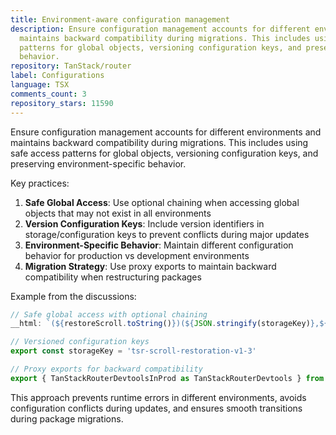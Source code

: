 ```yaml
---
title: Environment-aware configuration management
description: Ensure configuration management accounts for different environments and
  maintains backward compatibility during migrations. This includes using safe access
  patterns for global objects, versioning configuration keys, and preserving environment-specific
  behavior.
repository: TanStack/router
label: Configurations
language: TSX
comments_count: 3
repository_stars: 11590
---
```


Ensure configuration management accounts for different environments and maintains backward compatibility during migrations. This includes using safe access patterns for global objects, versioning configuration keys, and preserving environment-specific behavior.

Key practices:
1. **Safe Global Access**: Use optional chaining when accessing global objects that may not exist in all environments
2. **Version Configuration Keys**: Include version identifiers in storage/configuration keys to prevent conflicts during major updates
3. **Environment-Specific Behavior**: Maintain different configuration behavior for production vs development environments
4. **Migration Strategy**: Use proxy exports to maintain backward compatibility when restructuring packages

Example from the discussions:
```javascript
// Safe global access with optional chaining
__html: `(${restoreScroll.toString()})(${JSON.stringify(storageKey)},${JSON.stringify(resolvedKey)});__TSR__?.cleanScripts?.()`

// Versioned configuration keys
export const storageKey = 'tsr-scroll-restoration-v1-3'

// Proxy exports for backward compatibility
export { TanStackRouterDevtoolsInProd as TanStackRouterDevtools } from '@tanstack/react-router-devtools'
```

This approach prevents runtime errors in different environments, avoids configuration conflicts during updates, and ensures smooth transitions during package migrations.
